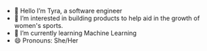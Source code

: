 - 👋 Hello I’m Tyra, a software engineer
- 👀 I’m interested in building products to help aid in the growth of women's sports.
- 🌱 I’m currently learning Machine Learning
- 😄 Pronouns: She/Her


<!---
SWETyra/SWETyra is a ✨ special ✨ repository because its `README.md` (this file) appears on your GitHub profile.
You can click the Preview link to take a look at your changes.
--->
